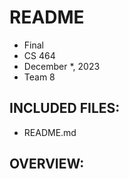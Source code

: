# README

* Final
* CS 464
* December *, 2023
* Team 8

## INCLUDED FILES:

 * README.md

## OVERVIEW:
